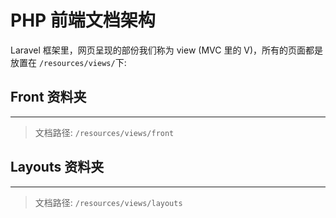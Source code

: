# PHP 前端文档架构

Laravel 框架里，网页呈现的部份我们称为 view (MVC 里的 V)，所有的页面都是放置在 `/resources/views/`下:


## Front 资料夹
---
> 文档路径: `/resources/views/front`



## Layouts 资料夹
---
> 文档路径: `/resources/views/layouts`

